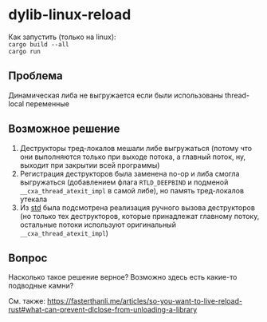 # dylib-linux-reload

Как запустить (только на linux):<br>
`cargo build --all`<br>
`cargo run`

## Проблема
Динамическая либа не выгружается если были использованы thread-local переменные

## Возможное решение
1. Деструкторы тред-локалов мешали либе выгружаться (потому что они выполняются только при выходе потока, а главный поток, ну, выходит при закрытии всей программы)
2. Регистрация деструкторов была заменена no-op и либа смогла выгружаться (добавлением флага `RTLD_DEEPBIND` и подменой `__cxa_thread_atexit_impl` в самой либе), но память тред-локалов утекала
3. Из [std](https://github.com/rust-lang/rust/blob/f6e511eec7342f59a25f7c0534f1dbea00d01b14/library/std/src/sys/thread_local/destructors/linux_like.rs#L43) была подсмотрена реализация ручного вызова деструкторов (но только тех деструкторов, которые принадлежат главному потоку, остальные потоки используют оригинальный `__cxa_thread_atexit_impl`)

## Вопрос
Насколько такое решение верное? Возможно здесь есть какие-то подводные камни?

См. также: https://fasterthanli.me/articles/so-you-want-to-live-reload-rust#what-can-prevent-dlclose-from-unloading-a-library
